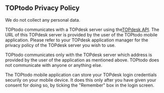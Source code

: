 ## TOPtodo Privacy Policy

We do not collect any personal data.

TOPtodo communicates with a TOPdesk server using the[TOPdesk API](https://developers.topdesk.com/). The URL of this TOPdesk server is provided by the user of the TOPtodo mobile application. Please refer to your TOPdesk application manager for the privacy policy of the TOPdesk server you wish to use.

TOPtodo communicates only with the TOPdesk server which address is provided by the user of the application as mentioned above. TOPtodo does not communicate with anyone or anything else.

The TOPtodo mobile application can store your TOPdesk login credentials securily on your mobile device. It does this only after you have given your consent for doing so, by ticking the "Remember" box in the login screen.
